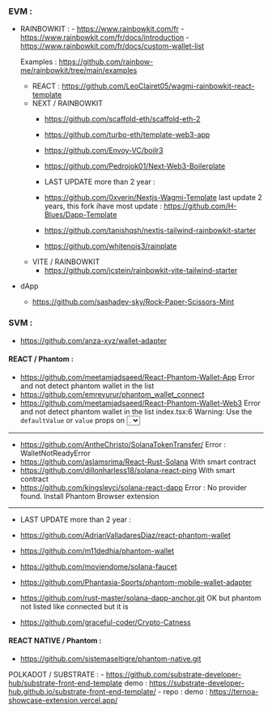 

### EVM :

- RAINBOWKIT :
      - https://www.rainbowkit.com/fr
      - https://www.rainbowkit.com/fr/docs/introduction
      - https://www.rainbowkit.com/fr/docs/custom-wallet-list
  
    Examples :
      https://github.com/rainbow-me/rainbowkit/tree/main/examples

    - REACT : https://github.com/LeoClairet05/wagmi-rainbowkit-react-template
    - NEXT / RAINBOWKIT
        - https://github.com/scaffold-eth/scaffold-eth-2
        - https://github.com/turbo-eth/template-web3-app
        - https://github.com/Envoy-VC/boilr3
        - https://github.com/Pedrojok01/Next-Web3-Boilerplate
          
        - LAST UPDATE more than 2 year :
        - https://github.com/0xverin/Nextjs-Wagmi-Template last update 2 years, this fork ihave most update : https://github.com/H-Blues/Dapp-Template
        - https://github.com/tanishqsh/nextjs-tailwind-rainbowkit-starter
        - https://github.com/whitenois3/rainplate
    - VITE / RAINBOWKIT
       - https://github.com/jcstein/rainbowkit-vite-tailwind-starter

- dApp
  - https://github.com/sashadev-sky/Rock-Paper-Scissors-Mint

### SVM :
- https://github.com/anza-xyz/wallet-adapter

#### REACT / Phantom :
- https://github.com/meetamjadsaeed/React-Phantom-Wallet-App Error and not detect phantom wallet in the list 
- https://github.com/emreyurur/phantom_wallet_connect
- https://github.com/meetamjadsaeed/React-Phantom-Wallet-Web3  Error and not detect phantom wallet in the list index.tsx:6 Warning: Use the `defaultValue` or `value` props on <select> instead of setting `selected` on <option>.

----

- https://github.com/AntheChristo/SolanaTokenTransfer/ Error : WalletNotReadyError
- https://github.com/aslamsrima/React-Rust-Solana With smart contract
- https://github.com/dillonharless18/solana-react-ping With smart contract
- https://github.com/kingsleycj/solana-react-dapp Error : No provider found. Install Phantom Browser extension

----

- LAST UPDATE more than 2 year :

- https://github.com/AdrianValladaresDiaz/react-phantom-wallet

- https://github.com/m11dedhia/phantom-wallet

-  https://github.com/moviendome/solana-faucet

-  https://github.com/Phantasia-Sports/phantom-mobile-wallet-adapter

-  https://github.com/rust-master/solana-dapp-anchor.git OK but phantom not listed like connected but it is
-  https://github.com/graceful-coder/Crypto-Catness

  #### REACT NATIVE / Phantom :
  - https://github.com/sistemaseltigre/phantom-native.git
 
POLKADOT / SUBSTRATE :
    - https://github.com/substrate-developer-hub/substrate-front-end-template demo : https://substrate-developer-hub.github.io/substrate-front-end-template/
    - repo :  demo : https://ternoa-showcase-extension.vercel.app/
    
